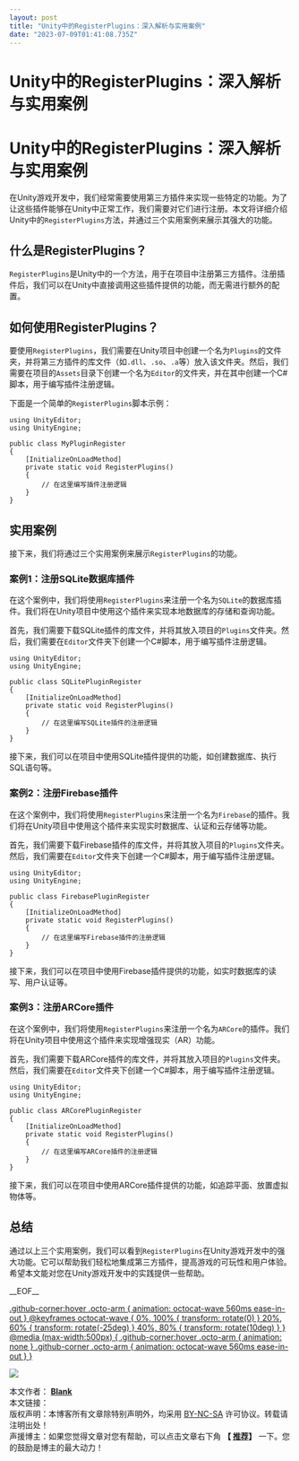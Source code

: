 ```yaml
---
layout: post
title: "Unity中的RegisterPlugins：深入解析与实用案例"
date: "2023-07-09T01:41:08.735Z"
---
```

Unity中的RegisterPlugins：深入解析与实用案例
================================

Unity中的RegisterPlugins：深入解析与实用案例
================================

在Unity游戏开发中，我们经常需要使用第三方插件来实现一些特定的功能。为了让这些插件能够在Unity中正常工作，我们需要对它们进行注册。本文将详细介绍Unity中的`RegisterPlugins`方法，并通过三个实用案例来展示其强大的功能。

什么是RegisterPlugins？
-------------------

`RegisterPlugins`是Unity中的一个方法，用于在项目中注册第三方插件。注册插件后，我们可以在Unity中直接调用这些插件提供的功能，而无需进行额外的配置。

如何使用RegisterPlugins？
--------------------

要使用`RegisterPlugins`，我们需要在Unity项目中创建一个名为`Plugins`的文件夹，并将第三方插件的库文件（如`.dll`、`.so`、`.a`等）放入该文件夹。然后，我们需要在项目的`Assets`目录下创建一个名为`Editor`的文件夹，并在其中创建一个C#脚本，用于编写插件注册逻辑。

下面是一个简单的`RegisterPlugins`脚本示例：

    using UnityEditor;
    using UnityEngine;
    
    public class MyPluginRegister
    {
        [InitializeOnLoadMethod]
        private static void RegisterPlugins()
        {
            // 在这里编写插件注册逻辑
        }
    }
    

实用案例
----

接下来，我们将通过三个实用案例来展示`RegisterPlugins`的功能。

### 案例1：注册SQLite数据库插件

在这个案例中，我们将使用`RegisterPlugins`来注册一个名为`SQLite`的数据库插件。我们将在Unity项目中使用这个插件来实现本地数据库的存储和查询功能。

首先，我们需要下载SQLite插件的库文件，并将其放入项目的`Plugins`文件夹。然后，我们需要在`Editor`文件夹下创建一个C#脚本，用于编写插件注册逻辑。

    using UnityEditor;
    using UnityEngine;
    
    public class SQLitePluginRegister
    {
        [InitializeOnLoadMethod]
        private static void RegisterPlugins()
        {
            // 在这里编写SQLite插件的注册逻辑
        }
    }
    

接下来，我们可以在项目中使用SQLite插件提供的功能，如创建数据库、执行SQL语句等。

### 案例2：注册Firebase插件

在这个案例中，我们将使用`RegisterPlugins`来注册一个名为`Firebase`的插件。我们将在Unity项目中使用这个插件来实现实时数据库、认证和云存储等功能。

首先，我们需要下载Firebase插件的库文件，并将其放入项目的`Plugins`文件夹。然后，我们需要在`Editor`文件夹下创建一个C#脚本，用于编写插件注册逻辑。

    using UnityEditor;
    using UnityEngine;
    
    public class FirebasePluginRegister
    {
        [InitializeOnLoadMethod]
        private static void RegisterPlugins()
        {
            // 在这里编写Firebase插件的注册逻辑
        }
    }
    

接下来，我们可以在项目中使用Firebase插件提供的功能，如实时数据库的读写、用户认证等。

### 案例3：注册ARCore插件

在这个案例中，我们将使用`RegisterPlugins`来注册一个名为`ARCore`的插件。我们将在Unity项目中使用这个插件来实现增强现实（AR）功能。

首先，我们需要下载ARCore插件的库文件，并将其放入项目的`Plugins`文件夹。然后，我们需要在`Editor`文件夹下创建一个C#脚本，用于编写插件注册逻辑。

    using UnityEditor;
    using UnityEngine;
    
    public class ARCorePluginRegister
    {
        [InitializeOnLoadMethod]
        private static void RegisterPlugins()
        {
            // 在这里编写ARCore插件的注册逻辑
        }
    }
    

接下来，我们可以在项目中使用ARCore插件提供的功能，如追踪平面、放置虚拟物体等。

总结
--

通过以上三个实用案例，我们可以看到`RegisterPlugins`在Unity游戏开发中的强大功能。它可以帮助我们轻松地集成第三方插件，提高游戏的可玩性和用户体验。希望本文能对您在Unity游戏开发中的实践提供一些帮助。

\_\_EOF\_\_

[.github-corner:hover .octo-arm { animation: octocat-wave 560ms ease-in-out } @keyframes octocat-wave { 0%, 100% { transform: rotate(0) } 20%, 60% { transform: rotate(-25deg) } 40%, 80% { transform: rotate(10deg) } } @media (max-width:500px) { .github-corner:hover .octo-arm { animation: none } .github-corner .octo-arm { animation: octocat-wave 560ms ease-in-out } }](https://github.com/alianblank/)

![](https://pic.cnblogs.com/avatar/406187/20200828011120.png)

本文作者： **[Blank](#)**  
本文链接：[](#)  
版权声明：本博客所有文章除特别声明外，均采用 [BY-NC-SA](https://creativecommons.org/licenses/by-nc-nd/4.0/ "BY-NC-SA") 许可协议。转载请注明出处！  
声援博主：如果您觉得文章对您有帮助，可以点击文章右下角 **【 [推荐](javascript:void(0);)】** 一下。您的鼓励是博主的最大动力！